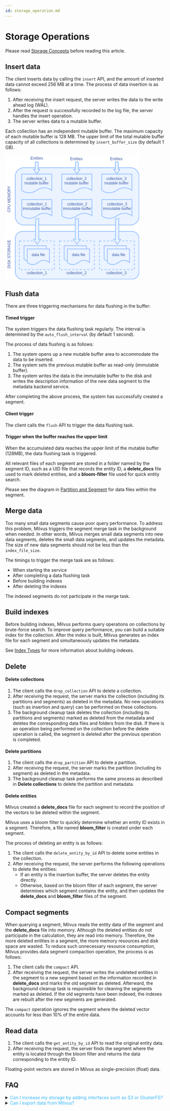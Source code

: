 ```yaml
---
id: storage_operation.md
---
```


# Storage Operations

<div class="alert note">
Please read <a href="storage_concept.md">Storage Concepts</a> before reading this article.
</div>


## Insert data

The client inserts data by calling the `insert` API, and the amount of inserted data cannot exceed 256 MB at a time. The process of data insertion is as follows:

1. After receiving the insert request, the server writes the data to the write ahead log (WAL).
2. After the request is successfully recorded to the log file, the server handles the insert operation.
3. The server writes data to a mutable buffer.

<div class="alert note">
Each collection has an independent mutable buffer. The maximum capacity of each mutable buffer is 128 MB. The upper limit of the total mutable buffer capacity of all collections is determined by <code>insert_buffer_size</code> (by default 1 GB).
</div>


![insert](../../../assets/storage/insert.png)

## Flush data

There are three triggering mechanisms for data flushing in the buffer:

#### Timed trigger

The system triggers the data flushing task regularly. The interval is determined by the `auto_flush_interval` (by default 1 second).

The process of data flushing is as follows:

1. The system opens up a new mutable buffer area to accommodate the data to be inserted.
2. The system sets the previous mutable buffer as read-only (immutable buffer).
3. The system writes the data in the immutable buffer to the disk and writes the description information of the new data segment to the metadata backend service.

After completing the above process, the system has successfully created a segment.

#### Client trigger

The client calls the `flush` API to trigger the data flushing task.
#### Trigger when the buffer reaches the upper limit

When the accumulated data reaches the upper limit of the mutable buffer (128MB), the data flushing task is triggered.

All relevant files of each segment are stored in a folder named by the segment ID, such as a UID file that records the entity ID, a **delete_docs** file used to mark deleted entities, and a **bloom-filter** file used for quick entity search.

<div class="alert info">
Please see the diagram in <a href="storage_concept.md#Partition-and-segment">Partition and Segment</a> for data files within the segment.
</div>



## Merge data

Too many small data segments cause poor query performance. To address this problem, Milvus triggers the segment merge task in the background when needed. In other words, Milvus merges small data segments into new data segments, deletes the small data segments, and updates the metadata. The size of new data segments should not be less than the `index_file_size`.

The timings to trigger the merge task are as follows:

- When starting the service
- After completing a data flushing task
- Before building indexes
- After deleting the indexes

<div class="alert note">
The indexed segments do not participate in the merge task.
</div>


## Build indexes

Before building indexes, Milvus performs query operations on collections by brute-force search. To improve query performance, you can build a suitable index for the collection. After the index is built, Milvus generates an index file for each segment and simultaneously updates the metadata.

<div class="alert info">
See <a href="index.md">Index Types</a> for more information about building indexes.
</div>


## Delete

#### Delete collections

1. The client calls the `drop_collection` API to delete a collection.
2. After receiving the request, the server marks the collection (including its partitions and segments) as deleted in the metadata. No new operations (such as insertion and query) can be performed on these collections.
3. The background cleanup task deletes the collection (including its partitions and segments) marked as deleted from the metadata and deletes the corresponding data files and folders from the disk. If there is an operation being performed on the collection before the delete operation is called, the segment is deleted after the previous operation is completed.

#### Delete partitions

1. The client calls the `drop_partition` API to delete a partition.
2. After receiving the request, the server marks the partition (including its segment) as deleted in the metadata.
3. The background cleanup task performs the same process as described in **Delete collections** to delete the partition and metadata.

#### Delete entities

Milvus created a **delete_docs** file for each segment to record the position of the vectors to be deleted within the segment.

Milvus uses a bloom filter to quickly determine whether an entity ID exists in a segment. Therefore, a file named **bloom_filter** is created under each segment.

The process of deleting an entity is as follows:

1. The client calls the `delete_entity_by_id` API to delete some entities in the collection.
2. After receiving the request, the server performs the following operations to delete the entities:
    * If an entity is the insertion buffer, the server deletes the entity directly.
    * Otherwise, based on the bloom filter of each segment, the server determines which segment contains the entity, and then updates the **delete_docs** and **bloom_filter** files of the segment.

## Compact segments

When querying a segment, Milvus reads the entity data of the segment and the **delete_docs** file into memory. Although the deleted entities do not participate in the calculation, they are read into memory. Therefore, the more deleted entities in a segment, the more memory resources and disk space are wasted. To reduce such unnecessary resource consumption, Milvus provides data segment compaction operation, the process is as follows:

1. The client calls the `compact` API.
2. After receiving the request, the server writes the undeleted entities in the segment to a new segment based on the information recorded in **delete_docs** and marks the old segment as deleted. Afterward, the background cleanup task is responsible for cleaning the segments marked as deleted. If the old segments have been indexed, the indexes are rebuilt after the new segments are generated.

<div class="alert note">
The <code>compact</code> operation ignores the segment where the deleted vector accounts for less than 10% of the entire data.
</div>


## Read data

1. The client calls the `get_entity_by_id` API to read the original entity data.
2. After receiving the request, the server finds the segment where the entity is located through the bloom filter and returns the data corresponding to the entity ID.

<div class="alert note">
Floating-point vectors are stored in Milvus as single-precision (float) data.
</div>


## FAQ

<details>
<summary><font color="#3ab7f8">Can I increase my storage by adding interfaces such as S3 or GlusterFS?</font></summary>
No, you cannot. Milvus does not support this feature for now.
</details>
<details>
<summary><font color="#3ab7f8">Can I export data from Milvus?</font></summary>
We do not have a dedicated tool as yet. You can call `get_entity_by_id` to get the intended vectors by ID.
</details>
